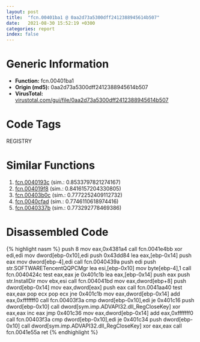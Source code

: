 ```yaml
---
layout: post
title:  "fcn.00401ba1 @ 0aa2d73a5300dff2412388945614b507"
date:   2021-08-30 15:52:19 +0300
categories: report
index: false
---
```


# Generic Information
- **Function:** fcn.00401ba1
- **Origin (md5):** 0aa2d73a5300dff2412388945614b507
- **VirusTotal:** [virustotal.com/gui/file/0aa2d73a5300dff2412388945614b507][virustotal_ref]

# Code Tags
<span class="tag" id="REGISTRY">REGISTRY</span>


# Similar Functions

1. [fcn.0040193c][similar_1_ref] (sim.: 0.8533797821274167)
2. [fcn.004019f8][similar_2_ref] (sim.: 0.8416157204330805)
3. [fcn.00403b0c][similar_3_ref] (sim.: 0.7772252409112732)
4. [fcn.0040cfad][similar_4_ref] (sim.: 0.7746110618974416)
5. [fcn.0040337b][similar_5_ref] (sim.: 0.773292778469386)


# Disassembled Code

{% highlight nasm %}
push 8
mov eax,0x4381a4
call fcn.0041e4bb
xor edi,edi
mov dword[ebp-0x10],edi
push 0x43dd84
lea eax,[ebp-0x14]
push eax
mov dword[ebp-4],edi
call fcn.0040439a
push edi
push str.SOFTWARETencentQQPCMgr
lea esi,[ebp-0x10]
mov byte[ebp-4],1
call fcn.0040424c
test eax,eax
je 0x401c1b
lea eax,[ebp-0x14]
push eax
push str.InstallDir
mov ebx,esi
call fcn.004041bd
mov eax,dword[ebp+8]
push dword[ebp-0x14]
mov eax,dword[eax]
push eax
call fcn.0041aa40
test eax,eax
pop ecx
pop ecx
jne 0x401c1b
mov eax,dword[ebp-0x14]
add eax,0xfffffff0
call fcn.00403f3a
cmp dword[ebp-0x10],edi
je 0x401c16
push dword[ebp-0x10]
call dword[sym.imp.ADVAPI32.dll_RegCloseKey]
xor eax,eax
inc eax
jmp 0x401c36
mov eax,dword[ebp-0x14]
add eax,0xfffffff0
call fcn.00403f3a
cmp dword[ebp-0x10],edi
je 0x401c34
push dword[ebp-0x10]
call dword[sym.imp.ADVAPI32.dll_RegCloseKey]
xor eax,eax
call fcn.0041e55a
ret 
{% endhighlight %}


[similar_1_ref]: /report/fcn.0040193c@0aa2d73a5300dff2412388945614b507
[similar_2_ref]: /report/fcn.004019f8@0aa2d73a5300dff2412388945614b507
[similar_3_ref]: /report/fcn.00403b0c@1123b7aa5760238fe93045e585b8234c
[similar_4_ref]: /report/fcn.0040cfad@b3771987fba16f4fba07d1109ec72c76
[similar_5_ref]: /report/fcn.0040337b@0d7eb0bfa8278c92cad79678ce8bc0fd
[virustotal_ref]: https://www.virustotal.com/gui/file/0aa2d73a5300dff2412388945614b507